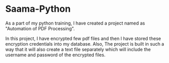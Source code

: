 # Saama-Python
As a part of my python training, I have created a project named as "Automation of PDF Processing".

In this project, I have encrypted few pdf files and then I have stored these encryption credentials into my database. Also, The project is built in such a way that it will also create a text file separately which will include the username and password of the encrypted files. 
